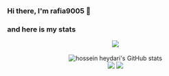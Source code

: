### Hi there, I'm rafia9005 👋

### and here is my stats
<p align="center"><img src="https://repository-images.githubusercontent.com/302617083/fb5cbc00-0a67-11eb-9c37-3f829f3f7382"/><br /><br />
  <img src="https://github-readme-stats.vercel.app/api?username=rafia9005&show_icons=true&include_all_commits=true&theme=monokai" alt="hossein heydari's GitHub stats" /><br />
  <img src="https://github-readme-streak-stats.herokuapp.com/?user=rafia9005&theme=monokai"/>
  <img src="https://github-readme-stats.vercel.app/api/top-langs/?username=rafia9005&layout=compact&theme=monokai&langs_count=12"/><br />
</p>

<!--
**rafia9005/rafia9005** is a ✨ _special_ ✨ repository because its `README.md` (this file) appears on your GitHub profile.

